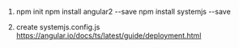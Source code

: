 1. npm init
npm install angular2 --save
npm install systemjs --save

2. create systemjs.config.js
https://angular.io/docs/ts/latest/guide/deployment.html
